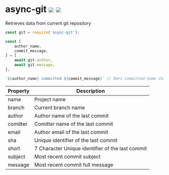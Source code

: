 # async-git [![](https://img.shields.io/npm/v/async-git.svg)](https://www.npmjs.com/package/async-git) [![](https://img.shields.io/badge/source--000000.svg?logo=github&style=social)](https://github.com/omrilotan/mono/tree/master/packages/async-git)

Retrieves data from current git repository

```js
const git = require('async-git');

const [
	author_name,
	commit_message,
] = [
	await git.author,
	await git.message,
];

`${author_name} committed ${commit_message}` // Omri committed Some changes
```

| Property | Description
| - | -
| name | Project name
| branch | Current branch name
| author | Author name of the last commit
| comitter | Comitter name of the last commit
| email | Author email of the last commit
| sha | Unique identifier of the last commit
| short | 7 Character Unique identifier of the last commit
| subject | Most recent commit subject
| message | Most recent commit full message
